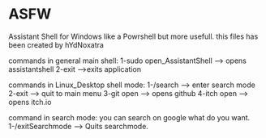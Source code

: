 # ASFW
Assistant Shell for Windows like a Powrshell but more usefull.
this files has been created by hYdNoxatra

commands in general main shell: 
1-sudo open_AssistantShell --> opens assistantshell
2-exit -->exits application

commands in Linux_Desktop shell mode:
1-/search --> enter search mode
2-exit --> quit to main menu
3-git open --> opens github
4-itch open --> opens itch.io

command in search mode:
you can search on google what do you want.
1-/exitSearchmode --> Quits searchmode.
